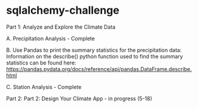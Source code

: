 # sqlalchemy-challenge

Part 1: Analyze and Explore the Climate Data

  A.  Precipitation Analysis - Complete

  B.  Use Pandas to print the summary statistics for the precipitation data: Information on the describe() python function used to find the summary statistics can be found here:       https://pandas.pydata.org/docs/reference/api/pandas.DataFrame.describe.html

  C.  Station Analysis - Complete

Part 2: Part 2: Design Your Climate App - in progress (5-18)
